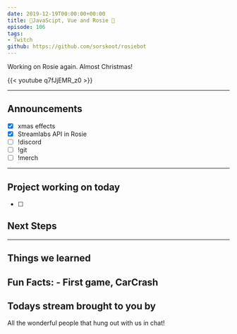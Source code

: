 ```yaml
---
date: 2019-12-19T00:00:00+00:00
title: 🎄JavaScipt, Vue and Rosie 🎅
episode: 106
tags:
- Twitch
github: https://github.com/sorskoot/rosiebot
---
```


Working on Rosie again. Almost Christmas!

{{< youtube q7fJjEMR_z0 >}}

<!--more-->

---

## Announcements

- [X] xmas effects
- [X] Streamlabs API in Rosie
- [ ] !discord
- [ ] !git
- [ ] !merch

---

## Project working on today

- [ ] 

## Next Steps

---

## Things we learned

Fun Facts: - First game, CarCrash
---

## Todays stream brought to you by

All the wonderful people that hung out with us in chat!

